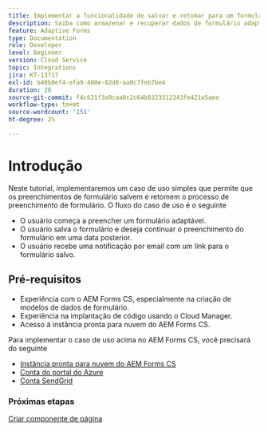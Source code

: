```yaml
---
title: Implementar a funcionalidade de salvar e retomar para um formulário adaptável
description: Saiba como armazenar e recuperar dados de formulário adaptáveis da conta de armazenamento do Azure.
feature: Adaptive Forms
type: Documentation
role: Developer
level: Beginner
version: Cloud Service
topic: Integrations
jira: KT-13717
exl-id: b40b0ef4-efa9-400e-82d8-aa0c7feb7be4
duration: 28
source-git-commit: f4c621f3a9caa8c2c64b8323312343fe421a5aee
workflow-type: tm+mt
source-wordcount: '151'
ht-degree: 2%

---
```


# Introdução

Neste tutorial, implementaremos um caso de uso simples que permite que os preenchimentos de formulário salvem e retomem o processo de preenchimento de formulário. O fluxo do caso de uso é o seguinte

* O usuário começa a preencher um formulário adaptável.
* O usuário salva o formulário e deseja continuar o preenchimento do formulário em uma data posterior.
* O usuário recebe uma notificação por email com um link para o formulário salvo.

## Pré-requisitos

* Experiência com o AEM Forms CS, especialmente na criação de modelos de dados de formulário.
* Experiência na implantação de código usando o Cloud Manager.
* Acesso à instância pronta para nuvem do AEM Forms CS.

Para implementar o caso de uso acima no AEM Forms CS, você precisará do seguinte

* [Instância pronta para nuvem do AEM Forms CS](https://experienceleague.adobe.com/docs/experience-manager-learn/cloud-service/forms/developing-for-cloud-service/intellij-and-aem-sync.html?lang=en#set-up-aem-author-instance)
* [Conta do portal do Azure](https://portal.azure.com/)
* [Conta SendGrid](https://sendgrid.com/)

### Próximas etapas

[Criar componente de página](./page-component.md)
